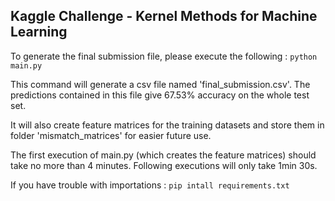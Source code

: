 ## Kaggle Challenge - Kernel Methods for Machine Learning

To generate the final submission file, please  execute the following : 
`python main.py 
`

This command will generate a csv file named 'final_submission.csv'. The predictions contained in this file give 67.53% accuracy on the whole test set. 

It will also create feature matrices for the training datasets and store them in folder 'mismatch_matrices' for easier future use. 

The first execution of main.py (which creates the feature matrices) should take no more than 4 minutes. Following executions will only take 1min 30s. 

If you have trouble with importations : `pip intall requirements.txt`

